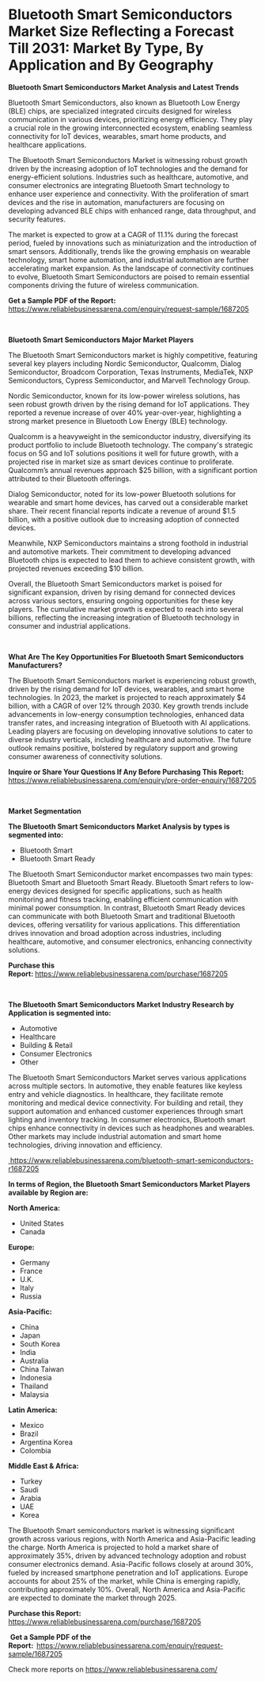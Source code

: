 <p><h1>Bluetooth Smart Semiconductors Market Size Reflecting a Forecast Till 2031: Market By Type, By Application and By Geography</h1></p><p><strong>Bluetooth Smart Semiconductors Market Analysis and Latest Trends</strong></p>
<p><p>Bluetooth Smart Semiconductors, also known as Bluetooth Low Energy (BLE) chips, are specialized integrated circuits designed for wireless communication in various devices, prioritizing energy efficiency. They play a crucial role in the growing interconnected ecosystem, enabling seamless connectivity for IoT devices, wearables, smart home products, and healthcare applications.</p><p>The Bluetooth Smart Semiconductors Market is witnessing robust growth driven by the increasing adoption of IoT technologies and the demand for energy-efficient solutions. Industries such as healthcare, automotive, and consumer electronics are integrating Bluetooth Smart technology to enhance user experience and connectivity. With the proliferation of smart devices and the rise in automation, manufacturers are focusing on developing advanced BLE chips with enhanced range, data throughput, and security features.</p><p>The market is expected to grow at a CAGR of 11.1% during the forecast period, fueled by innovations such as miniaturization and the introduction of smart sensors. Additionally, trends like the growing emphasis on wearable technology, smart home automation, and industrial automation are further accelerating market expansion. As the landscape of connectivity continues to evolve, Bluetooth Smart Semiconductors are poised to remain essential components driving the future of wireless communication.</p></p>
<p><strong>Get a Sample PDF of the Report:&nbsp;</strong> <a href="https://www.reliablebusinessarena.com/enquiry/request-sample/1687205?utm_campaign=1912&utm_medium=2&utm_source=Github&utm_content=ia&utm_term=31122024&utm_id=bluetooth-smart-semiconductors">https://www.reliablebusinessarena.com/enquiry/request-sample/1687205</a></p>
<p>&nbsp;</p>
<p><strong>Bluetooth Smart Semiconductors Major Market Players</strong></p>
<p><p>The Bluetooth Smart Semiconductors market is highly competitive, featuring several key players including Nordic Semiconductor, Qualcomm, Dialog Semiconductor, Broadcom Corporation, Texas Instruments, MediaTek, NXP Semiconductors, Cypress Semiconductor, and Marvell Technology Group. </p><p>Nordic Semiconductor, known for its low-power wireless solutions, has seen robust growth driven by the rising demand for IoT applications. They reported a revenue increase of over 40% year-over-year, highlighting a strong market presence in Bluetooth Low Energy (BLE) technology.</p><p>Qualcomm is a heavyweight in the semiconductor industry, diversifying its product portfolio to include Bluetooth technology. The company's strategic focus on 5G and IoT solutions positions it well for future growth, with a projected rise in market size as smart devices continue to proliferate. Qualcomm’s annual revenues approach $25 billion, with a significant portion attributed to their Bluetooth offerings.</p><p>Dialog Semiconductor, noted for its low-power Bluetooth solutions for wearable and smart home devices, has carved out a considerable market share. Their recent financial reports indicate a revenue of around $1.5 billion, with a positive outlook due to increasing adoption of connected devices.</p><p>Meanwhile, NXP Semiconductors maintains a strong foothold in industrial and automotive markets. Their commitment to developing advanced Bluetooth chips is expected to lead them to achieve consistent growth, with projected revenues exceeding $10 billion.</p><p>Overall, the Bluetooth Smart Semiconductors market is poised for significant expansion, driven by rising demand for connected devices across various sectors, ensuring ongoing opportunities for these key players. The cumulative market growth is expected to reach into several billions, reflecting the increasing integration of Bluetooth technology in consumer and industrial applications.</p></p>
<p>&nbsp;</p>
<p><strong>What Are The Key Opportunities For Bluetooth Smart Semiconductors Manufacturers?</strong></p>
<p><p>The Bluetooth Smart Semiconductors market is experiencing robust growth, driven by the rising demand for IoT devices, wearables, and smart home technologies. In 2023, the market is projected to reach approximately $4 billion, with a CAGR of over 12% through 2030. Key growth trends include advancements in low-energy consumption technologies, enhanced data transfer rates, and increasing integration of Bluetooth with AI applications. Leading players are focusing on developing innovative solutions to cater to diverse industry verticals, including healthcare and automotive. The future outlook remains positive, bolstered by regulatory support and growing consumer awareness of connectivity solutions.</p></p>
<p><strong>Inquire or Share Your Questions If Any Before Purchasing This Report:</strong> <a href="https://www.reliablebusinessarena.com/enquiry/pre-order-enquiry/1687205?utm_campaign=1912&utm_medium=2&utm_source=Github&utm_content=ia&utm_term=31122024&utm_id=bluetooth-smart-semiconductors">https://www.reliablebusinessarena.com/enquiry/pre-order-enquiry/1687205</a></p>
<p>&nbsp;</p>
<p><strong>Market Segmentation</strong></p>
<p><strong>The Bluetooth Smart Semiconductors Market Analysis by types is segmented into:</strong></p>
<p><ul><li>Bluetooth Smart</li><li>Bluetooth Smart Ready</li></ul></p>
<p><p>The Bluetooth Smart Semiconductor market encompasses two main types: Bluetooth Smart and Bluetooth Smart Ready. Bluetooth Smart refers to low-energy devices designed for specific applications, such as health monitoring and fitness tracking, enabling efficient communication with minimal power consumption. In contrast, Bluetooth Smart Ready devices can communicate with both Bluetooth Smart and traditional Bluetooth devices, offering versatility for various applications. This differentiation drives innovation and broad adoption across industries, including healthcare, automotive, and consumer electronics, enhancing connectivity solutions.</p></p>
<p><strong>Purchase this Report:&nbsp;</strong><a href="https://www.reliablebusinessarena.com/purchase/1687205?utm_campaign=1912&utm_medium=2&utm_source=Github&utm_content=ia&utm_term=31122024&utm_id=bluetooth-smart-semiconductors">https://www.reliablebusinessarena.com/purchase/1687205</a></p>
<p>&nbsp;</p>
<p><strong>The Bluetooth Smart Semiconductors Market Industry Research by Application is segmented into:</strong></p>
<p><ul><li>Automotive</li><li>Healthcare</li><li>Building & Retail</li><li>Consumer Electronics</li><li>Other</li></ul></p>
<p><p>The Bluetooth Smart Semiconductors Market serves various applications across multiple sectors. In automotive, they enable features like keyless entry and vehicle diagnostics. In healthcare, they facilitate remote monitoring and medical device connectivity. For building and retail, they support automation and enhanced customer experiences through smart lighting and inventory tracking. In consumer electronics, Bluetooth smart chips enhance connectivity in devices such as headphones and wearables. Other markets may include industrial automation and smart home technologies, driving innovation and efficiency.</p></p>
<p><a href="https://www.reliablebusinessarena.com/bluetooth-smart-semiconductors-r1687205?utm_campaign=1912&utm_medium=2&utm_source=Github&utm_content=ia&utm_term=31122024&utm_id=bluetooth-smart-semiconductors">&nbsp;https://www.reliablebusinessarena.com/bluetooth-smart-semiconductors-r1687205</a></p>
<p><strong>In terms of Region, the Bluetooth Smart Semiconductors Market Players available by Region are:</strong></p>
<p>
    <p> <strong> North America: </strong>
        <ul>
            <li>United States</li>
            <li>Canada</li>
        </ul>
        </p> 
    <p> <strong> Europe: </strong>
        <ul>
            <li>Germany</li>
            <li>France</li>
            <li>U.K.</li>
            <li>Italy</li>
            <li>Russia</li>
        </ul>
        </p> 
    <p> <strong> Asia-Pacific: </strong>
        <ul>
            <li>China</li>
            <li>Japan</li>
            <li>South Korea</li>
            <li>India</li>
            <li>Australia</li>
            <li>China Taiwan</li>
            <li>Indonesia</li>
            <li>Thailand</li>
            <li>Malaysia</li>
        </ul>
        </p> 
    <p> <strong> Latin America: </strong>
        <ul>
            <li>Mexico</li>
            <li>Brazil</li>
            <li>Argentina Korea</li>
            <li>Colombia</li>
        </ul>
        </p> 
    <p> <strong> Middle East & Africa: </strong>
        <ul>
            <li>Turkey</li>
            <li>Saudi</li>
            <li>Arabia</li>
            <li>UAE</li>
            <li>Korea</li>
        </ul>
    </p>
    </p>
<p><p>The Bluetooth Smart semiconductors market is witnessing significant growth across various regions, with North America and Asia-Pacific leading the charge. North America is projected to hold a market share of approximately 35%, driven by advanced technology adoption and robust consumer electronics demand. Asia-Pacific follows closely at around 30%, fueled by increased smartphone penetration and IoT applications. Europe accounts for about 25% of the market, while China is emerging rapidly, contributing approximately 10%. Overall, North America and Asia-Pacific are expected to dominate the market through 2025.</p></p>
<p><strong>Purchase this Report: </strong><a href="https://www.reliablebusinessarena.com/purchase/1687205?utm_campaign=1912&utm_medium=2&utm_source=Github&utm_content=ia&utm_term=31122024&utm_id=bluetooth-smart-semiconductors">https://www.reliablebusinessarena.com/purchase/1687205</a></p>
<p>&nbsp;<strong>Get a Sample PDF of the Report:&nbsp;&nbsp;</strong><a href="https://www.reliablebusinessarena.com/enquiry/request-sample/1687205?utm_campaign=1912&utm_medium=2&utm_source=Github&utm_content=ia&utm_term=31122024&utm_id=bluetooth-smart-semiconductors">https://www.reliablebusinessarena.com/enquiry/request-sample/1687205</a></p>
<p><strong></strong></p>
<p>Check more reports on <a href="https://www.reliablebusinessarena.com/?utm_campaign=1912&utm_medium=2&utm_source=Github&utm_content=ia&utm_term=31122024&utm_id=bluetooth-smart-semiconductors">https://www.reliablebusinessarena.com/</a></p>